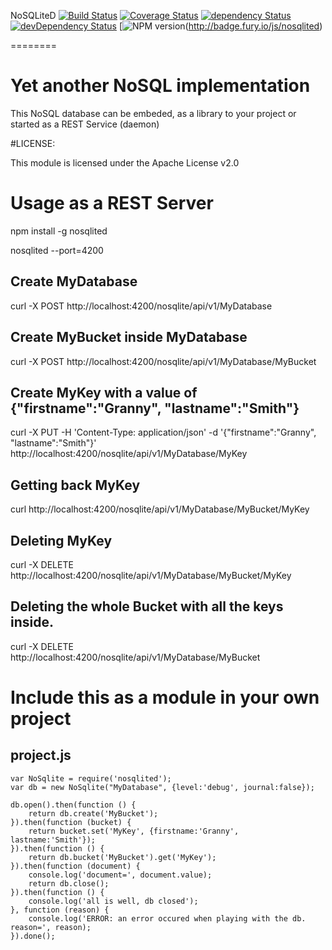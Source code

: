 NoSQLiteD 
[![Build Status](https://travis-ci.org/hbouvier/nosqlite.png)](https://travis-ci.org/hbouvier/nosqlite)
[![Coverage Status](https://coveralls.io/repos/hbouvier/nosqlite/badge.png)](https://coveralls.io/r/hbouvier/nosqlite)
[![dependency Status](https://david-dm.org/hbouvier/nosqlite/status.png?theme=shields.io)](https://david-dm.org/hbouvier/nosqlite#info=dependencies)
[![devDependency Status](https://david-dm.org/hbouvier/nosqlite/dev-status.png?theme=shields.io)](https://david-dm.org/hbouvier/nosqlite#info=devDependencies)
[![NPM version](https://badge.fury.io/js/nosqlited.png)(http://badge.fury.io/js/nosqlited)

========

# Yet another NoSQL implementation

This NoSQL database can be embeded, as a library to your project or started as a REST Service (daemon)

#LICENSE:

This module is licensed under the Apache License v2.0

# Usage as a REST Server

npm install -g nosqlited

nosqlited --port=4200

## Create MyDatabase
curl -X POST http://localhost:4200/nosqlite/api/v1/MyDatabase

## Create MyBucket inside MyDatabase
curl -X POST http://localhost:4200/nosqlite/api/v1/MyDatabase/MyBucket

## Create MyKey with a value of {"firstname":"Granny", "lastname":"Smith"}
curl -X PUT -H 'Content-Type: application/json' -d '{"firstname":"Granny", "lastname":"Smith"}' http://localhost:4200/nosqlite/api/v1/MyDatabase/MyKey

## Getting back MyKey
curl http://localhost:4200/nosqlite/api/v1/MyDatabase/MyBucket/MyKey

## Deleting MyKey
curl -X DELETE http://localhost:4200/nosqlite/api/v1/MyDatabase/MyBucket/MyKey

## Deleting the whole Bucket with all the keys inside.
curl -X DELETE http://localhost:4200/nosqlite/api/v1/MyDatabase/MyBucket


# Include this as a module in your own project

## project.js
    var NoSqlite = require('nosqlited');
    var db = new NoSqlite("MyDatabase", {level:'debug', journal:false});

    db.open().then(function () {
        return db.create('MyBucket');
    }).then(function (bucket) {
        return bucket.set('MyKey', {firstname:'Granny', lastname:'Smith'});
    }).then(function () {
        return db.bucket('MyBucket').get('MyKey');
    }).then(function (document) {
        console.log('document=', document.value);
        return db.close();
    }).then(function () {
        console.log('all is well, db closed');
    }, function (reason) {
        console.log('ERROR: an error occured when playing with the db. reason=', reason);
    }).done();
    
